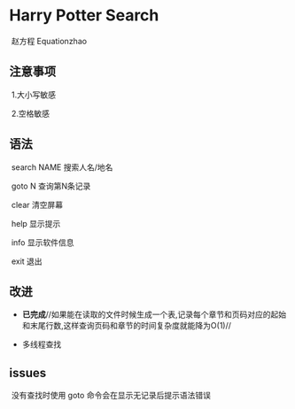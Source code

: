 # Harry Potter Search

​																																											赵方程 Equationzhao

## 注意事项 

​	1.大小写敏感

​	2.空格敏感

## 语法 

​	search NAME      搜索人名/地名

​	goto N				  查询第N条记录

​    clear					清空屏幕

​	help					 显示提示

​	info					  显示软件信息

​	exit					   退出

## 改进 

- **已完成**//如果能在读取的文件时候生成一个表,记录每个章节和页码对应的起始和末尾行数,这样查询页码和章节的时间复杂度就能降为O(1)//


- 多线程查找

## issues

​	没有查找时使用 goto 命令会在显示无记录后提示语法错误

